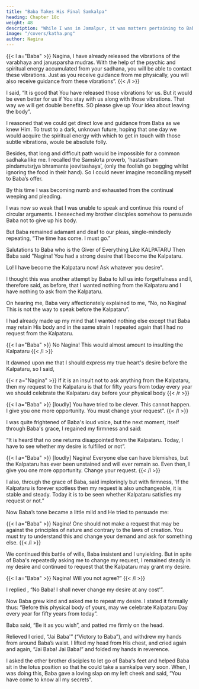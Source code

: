 ```yaml
---
title: "Baba Takes His Final Samkalpa"
heading: Chapter 18c
weight: 48
description: "While I was in Jamalpur, it was matters pertaining to Baba that occupied my mind"
image: "/covers/katha.png"
author: Nagina
---
```




{{< l a="Baba" >}}
Nagina, I have already released the vibrations of the varabhaya and janusparsha mudras. With the help of the psychic and spiritual energy accumulated from your sadhana, you will be able to contact these vibrations. Just as you receive guidance from me physically, you will also receive guidance from these vibrations”. 
{{< /l >}}


I said, “It is good that You have released those vibrations for us. But it would be even better for us if You stay with us along with those vibrations. That way we will get double benefits. SO please give up Your idea about leaving the body”.


I reasoned that we could get direct love and guidance from Baba as we knew Him. To trust to a dark, unknown future, hoping that one day we would acquire the spiritual energy with which to get in touch with those subtle vibrations, woule be absolute folly.

Besides, that long and difficult path would be impossible for a common sadhaka like me. I recalled the Samskrta proverb, ‘hastastham pindamutsrjya bhramante jeevitashaya’, (only the foolish go begging whilst ignoring the food in their hand). So I could never imagine reconciling myself to Baba’s offer.

By this time I was becoming numb and exhausted from the continual weeping and pleading. 

I was now so weak that I was unable to speak and continue this round of circular arguments. I beseeched my brother disciples somehow to persuade Baba not to give up his body.

But Baba remained adamant and deaf to our pleas, single-mindedly repeating, “The time has come. I must go.”


Salutations to Baba who is the Giver of Everything Like KALPATARU Then Baba said "Nagina! You had a strong desire that I become the Kalpataru.

Lo! I have become the Kalpataru now! Ask whatever you desire".

I thought this was another attempt by Baba to lull us into forgetfulness and I, therefore said, as before, that I wanted nothing from the Kalpataru and I have nothing to ask from the Kalpataru.

On hearing me, Baba very affectionately explained to me, “No, no Nagina! This is not the way to speak before the Kalpataru”. 

I had already made up my mind that I wanted nothing else except that Baba may retain His body and in the same strain I repeated again that I had no request from the Kalpataru.

{{< l a="Baba" >}}
No Nagina! This would almost amount to insulting the Kalpataru
{{< /l >}}


It dawned upon me that I should express my true heart's desire before the Kalpataru, so I said, 

{{< r a="Nagina" >}}
If it is an insult not to ask anything from the Kalpataru, then my request to the Kalpataru is that for fifty years from today every year we should celebrate the Kalpataru day before your physical body
{{< /r >}}



{{< l a="Baba" >}}
[loudly] You have tried to be clever. This cannot happen. I give you one more opportunity. You must change your request”. 
{{< /l >}}


I was quite frightened of Baba's loud voice, but the next moment, itself through Baba's grace, I regained my firmness and said:

“It is heard that no one returns disappointed from the Kalpataru. Today, I have to see whether my desire is fulfilled or not”.


{{< l a="Baba" >}}
[loudly] Nagina! Everyone else can have blemishes, but the Kalpataru has ever been unstained and will ever
remain so. Even then, I give you one more opportunity. Change your request.
{{< /l >}}


I also, through the grace of Baba, said imploringly but with firmness, 'If the Kalpataru is forever spotless then my request is also unchangeable, it is stable and steady. Today it is to be seen whether Kalpataru satisfies my request or not.” 

Now Baba’s tone became a little mild and He tried to persuade me:

{{< l a="Baba" >}}
Nagina! One should not make a request that may be against the principles of nature and contrary to the laws of creation. You must try to understand this and change your demand and ask for something else.
{{< /l >}}

We continued this battle of wills, Baba insistent and I unyielding. But in spite of Baba's repeatedly asking me to change my request, I remained steady in my desire and continued to request that the Kalpataru may grant my desire. 


{{< l a="Baba" >}}
Nagina! Will you not agree?”
{{< /l >}}


I replied , “No Baba! I shall never change my desire at any cost'”.

Now Baba grew kind and asked me to repeat my desire. I stated it formally thus: “Before this physical body of yours, may we celebrate Kalpataru Day every year for fifty years from today”.

Baba said, “Be it as you wish”, and patted me firmly on the head. 

Relieved I cried, “Jai Baba'” (“Victory to Baba”), and withdrew my hands from around Baba’s waist. I lifted my head from His chest, and cried again and again, “Jai Baba! Jai Baba!” and folded my hands in reverence.

I asked the other brother disciples to let go of Baba's feet and helped Baba sit in the lotus position so that he could take a samkalpa very soon. When, I was doing this, Baba gave a loving slap on my left cheek and said, “You have come to know all my secrets”.


